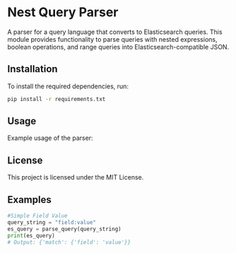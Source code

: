 # Nest Query Parser

A parser for a query language that converts to Elasticsearch queries. This module provides functionality to parse queries with nested expressions, boolean operations, and range queries into Elasticsearch-compatible JSON.

## Installation

To install the required dependencies, run:

```bash
pip install -r requirements.txt
```

## Usage
Example usage of the parser:

## License
This project is licensed under the MIT License.

## Examples
```python
#Simple Field Value
query_string = "field:value"
es_query = parse_query(query_string)
print(es_query)
# Output: {'match': {'field': 'value'}}
```
